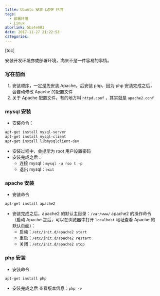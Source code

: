 ```yaml
---
title: Ubuntu 安装 LAMP 环境
tags:
  - 部署环境
  - Linux
abbrlink: 5ba4e681
date: 2017-11-27 21:22:53
categories:
---
```

[toc]

安装开发环境亦或部署环境，向来不是一件容易的事情。
<!--more-->
### 写在前面
1. 安装顺序，一定是先安装 Apache，后安装 php，因为 php 安装完成之后，会自动修改 Apache 的配置文件
2. 关于 Apache 配置文件，有的地方叫 `httpd.conf` ，其实就是 `apache2.conf`

### mysql 安装
+ 安装命令：
```bash
apt-get install mysql-server
apt-get install mysql-client 
apt-get install libmysqlclient-dev
```
+ 安装过程中，会提示为 root 用户设置密码
+ 安装完成之后：
  - 连接 mysql：`mysql -u roo t -p`
  - 退出 mysql：`exit`

### apache 安装
+ 安装命令
```bash
apt-get install apache2
```
+ 安装完成之后，apache2 的默认主目录：`/var/www/`
apache2 的操作命令（启动 Apache 之后，可以在浏览器中打开 `localhost` 地址查看 Apache 的默认页面）：
  - 启动：`/etc/init.d/apache2 start`
  - 重启：`/etc/init.d/apache2 restart`
  - 关闭：`/etc/init.d/apache2 stop`



### php 安装
+ 安装命令
```bash
apt-get install php
```
+ 安装完成之后
查看版本信息：`php -v`

